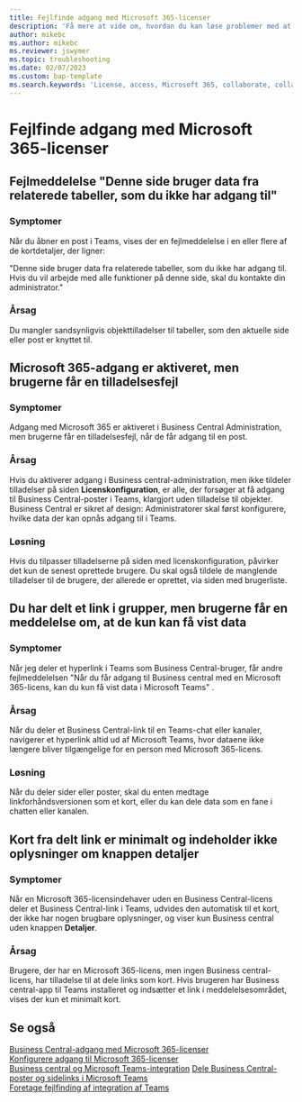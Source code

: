 ```yaml
---
title: Fejlfinde adgang med Microsoft 365-licenser
description: 'Få mere at vide om, hvordan du kan løse problemer med at få adgang til Business central med en Microsoft 365-licens.'
author: mikebc
ms.author: mikebc
ms.reviewer: jswymer
ms.topic: troubleshooting
ms.date: 02/07/2023
ms.custom: bap-template
ms.search.keywords: 'License, access, Microsoft 365, collaborate, collaboration, Teams, Microsoft Teams'
---
```


# <a name="troubleshoot-access-with-microsoft-365-licenses" />Fejlfinde adgang med Microsoft 365-licenser

## <a name="this-page-uses-data-from-related-tables-that-you-do-not-have-access-to-error-message" />Fejlmeddelelse "Denne side bruger data fra relaterede tabeller, som du ikke har adgang til"

### <a name="symptoms" />Symptomer

Når du åbner en post i Teams, vises der en fejlmeddelelse i en eller flere af de kortdetaljer, der ligner:

"Denne side bruger data fra relaterede tabeller, som du ikke har adgang til. Hvis du vil arbejde med alle funktioner på denne side, skal du kontakte din administrator."

### <a name="cause" />Årsag

Du mangler sandsynligvis objekttilladelser til tabeller, som den aktuelle side eller post er knyttet til.

## <a name="microsoft-365-access-has-been-enabled-but-users-get-a-permission-error" />Microsoft 365-adgang er aktiveret, men brugerne får en tilladelsesfejl

### <a name="symptoms-1" />Symptomer

Adgang med Microsoft 365 er aktiveret i Business Central Administration, men brugerne får en tilladelsesfejl, når de får adgang til en post.

### <a name="cause-1" />Årsag

Hvis du aktiverer adgang i Business central-administration, men ikke tildeler tilladelser på siden **Licenskonfiguration**, er alle, der forsøger at få adgang til Business Central-poster i Teams, klargjort uden tilladelse til objekter. Business Central er sikret af design: Administratorer skal først konfigurere, hvilke data der kan opnås adgang til i Teams. 

### <a name="resolution" />Løsning

Hvis du tilpasser tilladelserne på siden med licenskonfiguration, påvirker det kun de senest oprettede brugere. Du skal også tildele de manglende tilladelser til de brugere, der allerede er oprettet, via siden med brugerliste. 

## <a name="you-shared-a-link-in-teams-but-users-get-a-message-that-they-can-only-view-data" />Du har delt et link i grupper, men brugerne får en meddelelse om, at de kun kan få vist data

### <a name="symptoms-2" />Symptomer

Når jeg deler et hyperlink i Teams som Business Central-bruger, får andre fejlmeddelelsen "Når du får adgang til Business central med en Microsoft 365-licens, kan du kun få vist data i Microsoft Teams" .

### <a name="cause-2" />Årsag

Når du deler et Business Central-link til en Teams-chat eller kanaler, navigerer et hyperlink altid ud af Microsoft Teams, hvor dataene ikke længere bliver tilgængelige for en person med Microsoft 365-licens.

### <a name="resolution-1" />Løsning

Når du deler sider eller poster, skal du enten medtage linkforhåndsversionen som et kort, eller du kan dele data som en fane i chatten eller kanalen.

## <a name="card-from-shared-link-is-minimal-and-doesnt-include-details-button" />Kort fra delt link er minimalt og indeholder ikke oplysninger om knappen detaljer

### <a name="symptoms-3" />Symptomer

Når en Microsoft 365-licensindehaver uden en Business Central-licens deler et Business Central-link i Teams, udvides den automatisk til et kort, der ikke har nogen brugbare oplysninger, og viser kun Business central uden knappen **Detaljer**.

### <a name="cause-3" />Årsag

Brugere, der har en Microsoft 365-licens, men ingen Business central-licens, har tilladelse til at dele links som kort. Hvis brugeren har Business central-app til Teams installeret og indsætter et link i meddelelsesområdet, vises der kun et minimalt kort. 

## <a name="see-also" />Se også

[Business Central-adgang med Microsoft 365-licenser](admin-access-with-m365-license.md#minimum-requirements)  
[Konfigurere adgang til Microsoft 365-licenser](admin-access-with-m365-license-setup.md)  
[Business central og Microsoft Teams-integration](across-teams-overview.md)
[Dele Business Central-poster og sidelinks i Microsoft Teams](across-working-with-teams.md)  
[Foretage fejlfinding af integration af Teams](admin-teams-troubleshooting.md)  
